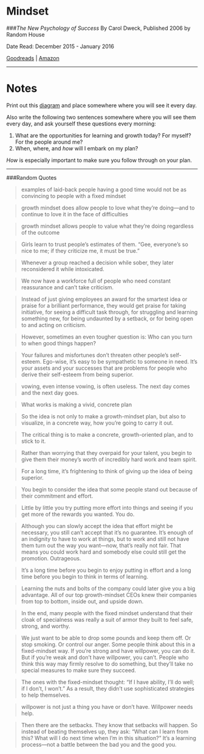 # Mindset
###*The New Psychology of Success*
By Carol Dweck, Published 2006 by Random House

Date Read: December 2015 - January 2016

[Goodreads](https://www.goodreads.com/book/show/40745.Mindset) | [Amazon](http://smile.amazon.com/dp/0345472322)

---

# Notes

Print out this [diagram](http://www.doe.k12.de.us/cms/lib09/DE01922744/Centricity/Domain/240/Dweck%20Mind%20set%20poster.pdf) and place somewhere where you will see it every day.

Also write the following two sentences somewhere where you will see them every day, and ask yourself these questions every morning:

1. What are the opportunities for learning and growth today? For myself? For the people around me?
2. When, where, and *how* will I embark on my plan?

*How* is especially important to make sure you follow through on your plan.

---

###Random Quotes

> examples of laid-back people having a good time would not be as convincing to people with a fixed mindset

> growth mindset does allow people to love what they’re doing—and to continue to love it in the face of difficulties

> growth mindset allows people to value what they’re doing regardless of the outcome

> Girls learn to trust people’s estimates of them. “Gee, everyone’s so nice to me; if they criticize me, it must be true.”

> Whenever a group reached a decision while sober, they later reconsidered it while intoxicated.

> We now have a workforce full of people who need constant reassurance and can’t take criticism.

> Instead of just giving employees an award for the smartest idea or praise for a brilliant performance, they would get praise for taking initiative, for seeing a difficult task through, for struggling and learning something new, for being undaunted by a setback, or for being open to and acting on criticism.

> However, sometimes an even tougher question is: Who can you turn to when good things happen?

> Your failures and misfortunes don’t threaten other people’s self-esteem. Ego-wise, it’s easy to be sympathetic to someone in need. It’s your assets and your successes that are problems for people who derive their self-esteem from being superior.

> vowing, even intense vowing, is often useless. The next day comes and the next day goes.

> What works is making a vivid, concrete plan

> So the idea is not only to make a growth-mindset plan, but also to visualize, in a concrete way, how you’re going to carry it out.

> The critical thing is to make a concrete, growth-oriented plan, and to stick to it.

> Rather than worrying that they overpaid for your talent, you begin to give them their money’s worth of incredibly hard work and team spirit.

> For a long time, it’s frightening to think of giving up the idea of being superior.

> You begin to consider the idea that some people stand out because of their commitment and effort.

> Little by little you try putting more effort into things and seeing if you get more of the rewards you wanted. You do.

> Although you can slowly accept the idea that effort might be necessary, you still can’t accept that it’s no guarantee. It’s enough of an indignity to have to work at things, but to work and still not have them turn out the way you want—now, that’s really not fair. That means you could work hard and somebody else could still get the promotion. Outrageous.

> It’s a long time before you begin to enjoy putting in effort and a long time before you begin to think in terms of learning.

> Learning the nuts and bolts of the company could later give you a big advantage. All of our top growth-mindset CEOs knew their companies from top to bottom, inside out, and upside down.

> In the end, many people with the fixed mindset understand that their cloak of specialness was really a suit of armor they built to feel safe, strong, and worthy.

> We just want to be able to drop some pounds and keep them off. Or stop smoking. Or control our anger. Some people think about this in a fixed-mindset way. If you’re strong and have willpower, you can do it. But if you’re weak and don’t have willpower, you can’t. People who think this way may firmly resolve to do something, but they’ll take no special measures to make sure they succeed.

> The ones with the fixed-mindset thought: “If I have ability, I’ll do well; if I don’t, I won’t.” As a result, they didn’t use sophisticated strategies to help themselves.

> willpower is not just a thing you have or don’t have. Willpower needs help.

> Then there are the setbacks. They know that setbacks will happen. So instead of beating themselves up, they ask: “What can I learn from this? What will I do next time when I’m in this situation?” It’s a learning process—not a battle between the bad you and the good you.
